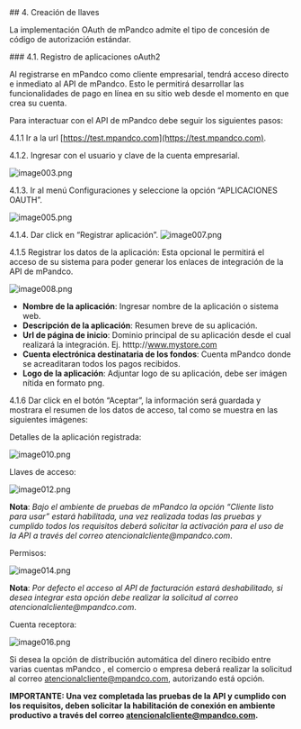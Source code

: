 <div id="step40"></div>
## 4. Creación de llaves

La implementación OAuth de mPandco admite el tipo de concesión de código de autorización estándar.

<div id="step41"></div>
### 4.1. Registro de aplicaciones oAuth2

Al registrarse en mPandco  como cliente empresarial, tendrá acceso directo e inmediato al API de mPandco. Esto le permitirá desarrollar las funcionalidades de pago en línea en su sitio web desde el momento en que crea su cuenta.

Para interactuar con el API de mPandco debe seguir los siguientes pasos:

4.1.1 Ir a la url [https://test.mpandco.com](https://test.mpandco.com).

4.1.2. Ingresar con el usuario y clave de la cuenta empresarial.

![image003.png]({{site.baseurl}}/images/image003.png)

4.1.3. Ir al menú Configuraciones y seleccione la opción “APLICACIONES OAUTH”.

![image005.png]({{site.baseurl}}/images/image005.png)

4.1.4. Dar click en “Registrar aplicación”.
![image007.png]({{site.baseurl}}/images/image007.png)

4.1.5 Registrar los datos de la aplicación: Esta opcional le permitirá el acceso de su sistema para poder generar los enlaces de integración de la API de mPandco.

![image008.png]({{site.baseurl}}/images/image008.png)

* **Nombre de la aplicación**: Ingresar nombre de la aplicación o sistema web.
* **Descripción de la aplicación**: Resumen breve de su aplicación.
* **Url de página de inicio**: Dominio principal de su aplicación desde el cual realizará la integración. Ej. htttp://www.mystore.com
* **Cuenta electrónica destinataria de los fondos**: Cuenta mPandco donde se acreaditaran todos los pagos recibidos.
* **Logo de la aplicación**: Adjuntar logo de su aplicación, debe ser imágen nítida en formato png.

4.1.6 Dar click en el botón “Aceptar”, la información será guardada y mostrara el resumen de los datos de acceso, tal como se muestra en las siguientes imágenes:

Detalles de la aplicación registrada:

![image010.png]({{site.baseurl}}/images/image010.png)

Llaves de acceso:

![image012.png]({{site.baseurl}}/images/image012.png)

**Nota**: _Bajo el ambiente de pruebas de mPandco la opción “Cliente listo para usar” estará habilitada, una vez realizada todas las pruebas y cumplido todos los requisitos deberá solicitar la activación para el uso de la API a través del correo atencionalcliente@mpandco.com_.

Permisos:

![image014.png]({{site.baseurl}}/images/image014.png)

**Nota**: _Por defecto el acceso al API de facturación estará deshabilitado, si desea integrar esta opción debe realizar la solicitud al correo atencionalcliente@mpandco.com_.

Cuenta receptora:

![image016.png]({{site.baseurl}}/images/image016.png)

Si desea la opción de distribución automática del dinero recibido entre varias cuentas mPandco , el comercio o empresa deberá realizar la solicitud al correo atencionalcliente@mpandco.com, autorizando está opción.

**IMPORTANTE: Una vez completada las pruebas de la API y cumplido con los requisitos, deben solicitar la habilitación de conexión en ambiente productivo a través del correo atencionalcliente@mpandco.com.**
